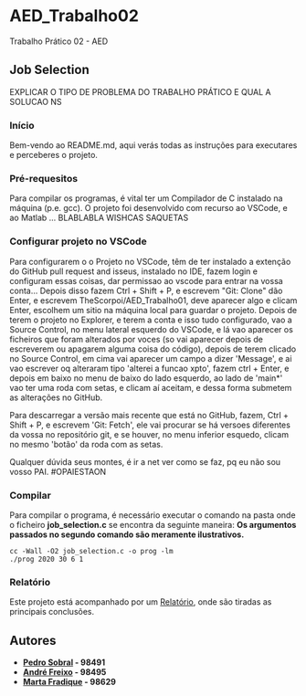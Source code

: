 # AED_Trabalho02
Trabalho Prático 02 - AED

## Job Selection
EXPLICAR O TIPO DE PROBLEMA DO TRABALHO PRÁTICO E QUAL A SOLUCAO NS

###  Início
Bem-vendo ao README.md, aqui verás todas as instruções para executares e perceberes o projeto.

### Pré-requesitos 
Para compilar os programas, é vital ter um Compilador de C instalado na máquina (p.e. gcc).
O projeto foi desenvolvido com recurso ao VSCode, e ao Matlab ... BLABLABLA WISHCAS SAQUETAS 

### Configurar projeto no VSCode
Para configurarem o o Projeto no VSCode, têm de ter instalado a extenção do GitHub pull request and isseus, instalado no IDE, fazem login e configuram essas coisas, dar permissao ao vscode para entrar na vossa conta...
Depois disso fazem Ctrl + Shift + P, e escrevem "Git: Clone" dão Enter, e escrevem  TheScorpoi/AED_Trabalho01, deve aparecer algo e clicam Enter, escolhem um sitio na máquina local para guardar o projeto.
Depois de terem o projeto no Explorer, e terem a conta e isso tudo configurado, vao a Source Control, no menu lateral esquerdo do VSCode, e lá vao aparecer os ficheiros que foram alterados por voces (so vai aparecer depois de escreverem ou apagarem alguma coisa do código), depois de terem clicado no Source Control, em cima vai aparecer um campo a dizer 'Message', e ai vao escrever oq alteraram tipo 'alterei a funcao xpto', fazem ctrl + Enter, e depois em baixo no menu de baixo do lado esquerdo, ao lado de 'main*' vao ter uma roda com setas, e clicam aí aceitam, e dessa forma submetem as alterações no GitHub.

Para descarregar a versão mais recente que está no GitHub, fazem, Ctrl + Shift + P, e escrevem 'Git: Fetch', ele vai procurar se há versoes diferentes da vossa no repositório git, e se houver, no menu inferior esquedo, clicam no mesmo 'botão' da roda com as setas.

Qualquer dúvida seus montes, é ir a net ver como se faz, pq eu não sou vosso PAI. #OPAIESTAON

### Compilar
Para compilar o programa, é necessário executar o comando na pasta onde o ficheiro **job_selection.c** se encontra da seguinte maneira:
**Os argumentos passados no segundo comando são meramente ilustrativos.**

```
cc -Wall -O2 job_selection.c -o prog -lm
./prog 2020 30 6 1

```

### Relatório
Este projeto está acompanhado por um [Relatório](/Relatório), onde são tiradas as principais conclusões.

## Autores

 - **[Pedro Sobral](https://github.com/TheScorpoi) - 98491**
 - **[André Freixo](https://github.com/andre180701) - 98495**
 - **[Marta Fradique](https://github.com/MartaFradique) - 98629**
